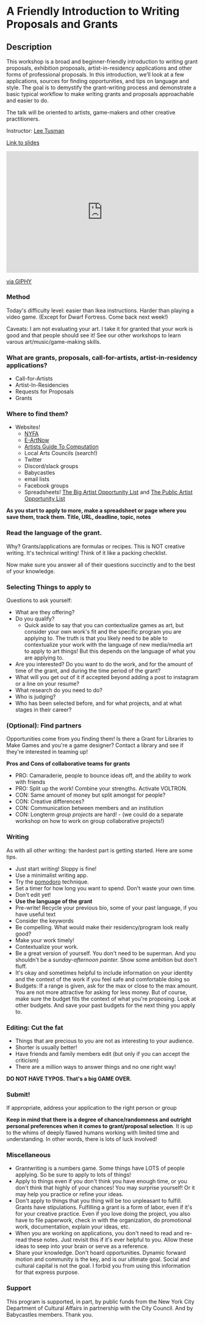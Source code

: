# A Friendly Introduction to Writing Proposals and Grants

## Description

This workshop is a broad and beginner-friendly introduction to writing grant proposals, exhibition proposals, artist-in-residency applications and other forms of professional proposals. In this introduction, we’ll look at a few applications, sources for finding opportunities, and tips on language and style. The goal is to demystify the grant-writing process and demonstrate a basic typical workflow to make writing grants and proposals approachable and easier to do.

The talk will be oriented to artists, game-makers and other creative practitioners. 

Instructor: [Lee Tusman](https://leetusman.com)

[Link to slides](https://docs.google.com/presentation/d/1xxJOnwqL5_Ta7x6X9ROzjeoy5Xd3XL-GZfIoosZiLt4/edit?usp=sharing)


<div style="width:100%;height:0;padding-bottom:63%;position:relative;"><iframe src="https://giphy.com/embed/ah7KwjMNJlhtK" width="100%" height="100%" style="position:absolute" frameBorder="0" class="giphy-embed" allowFullScreen></iframe></div><p><a href="https://giphy.com/gifs/computer-working-keyboard-ah7KwjMNJlhtK">via GIPHY</a></p>

### Method

Today's difficulty level: easier than Ikea instructions. Harder than playing a video game. (Except for Dwarf Fortress. Come back next week!)

Caveats: I am not evaluating your art. I take it for granted that your work is good and that people should see it! See our other workshops to learn varous art/music/game-making skills.

### What are grants, proposals, call-for-artists, artist-in-residency applications?

- Call-for-Artists
- Artist-In-Residencies
- Requests for Proposals
- Grants

### Where to find them?

- Websites! 
  - [NYFA](https://www.nyfa.org/)
  - [E-ArtNow](http://www.e-artnow.org/)
  - [Artists Guide To Computation](https://artistsguidetocomputation.substack.com/<Paste>)
  - Local Arts Councils (search!)
  - Twitter
  - Discord/slack groups
  - Babycastles
  - email lists
  - Facebook groups
  - Spreadsheets! [The Big Artist Opportunity List](https://docs.google.com/spreadsheets/d/1KWIzznlFNs_rQCEzW5ub6ehwaLcwR80xbuOokXwRa_Y/edit?usp=sharing) and [The Public Artist Opportunity List](https://docs.google.com/spreadsheets/d/1PpgYI8MfjZuIFv4Z1SESgVFAIY3l1-ZrqTYtFppLOnE/edit?usp=sharing )

**As you start to apply to more, make a spreadsheet or page where you save them, track them. Title, URL, deadline, topic, notes**

### Read the language of the grant.

Why? Grants/applications are formulas or recipes. This is NOT creative writing. It's technical writing! Think of it like a packing checklist.

Now make sure you answer all of their questions succinctly and to the best of your knowledge.

### Selecting Things to apply to

Questions to ask yourself:

- What are they offering?
- Do you qualify? 
  - Quick aside to say that you can contextualize games as art, but consider your own work's fit and the specific program you are applying to. The truth is that you likely need to be able to contextualize your work with the language of new media/media art to apply to art things! But this depends on the language of what you are applying to.
- Are you interested? Do you want to do the work, and for the amount of time of the grant, and during the time period of the grant?
- What will you get out of it if accepted beyond adding a post to instagram or a line on your resume?
- What research do you need to do?
- Who is judging? 
- Who has been selected before, and for what projects, and at what stages in their career?

### (Optional): Find partners

Opportunities come from you finding them! Is there a Grant for Libraries to Make Games and you're a game designer? Contact a library and see if they're interested in teaming up!

**Pros and Cons of collaborative teams for grants**

  - PRO: Camaraderie, people to bounce ideas off, and the ability to work with friends
  - PRO: Split up the work! Combine your strengths. Activate VOLTRON.
  - CON: Same amount of money but split amongst for people?
  - CON: Creative differences?
  - CON: Communication between members and an institution
  - CON: Longterm *group projects* are hard! - (we could do a separate workshop on how to work on group collaborative projects!)

### Writing

As with all other writing: the hardest part is getting started. Here are some tips.

- Just start writing! Sloppy is fine! 
- Use a minimalist writing app. 
- Try the [pomodoro](https://en.wikipedia.org/wiki/Pomodoro_Technique) technique.
- Set a timer for how long you want to spend. Don't waste your own time.
- Don't edit yet!
- **Use the language of the grant**
- Pre-write! Recycle your previous bio, some of your past language, if you have useful text
- Consider the keywords
- Be compelling. What would make their residency/program look really good?
- Make your work timely!
- Contextualize your work.
- Be a great version of yourself. You don't need to be superman. And you shouldn't be a *sunday-afternoon painter.* Show some ambition but don't fluff.
- It's okay and sometimes helpful to include information on your identity and the context of the work if you feel safe and comfortable doing so
- Budgets: If a range is given, ask for the max or close to the max amount. You are not more attractive for asking for less money. But of course, make sure the budget fits the context of what you're proposing. Look at other budgets. And save your past budgets for the next thing you apply to.

### Editing: Cut the fat

- Things that are precious to you are not as interesting to your audience.
- Shorter is usually better!
- Have friends and family members edit (but only if you can accept the criticism)
- There are a million ways to answer things and no one right way!

**DO NOT HAVE TYPOS. That's a big GAME OVER.**

### Submit!

If appropriate, address your application to the right person or group

**Keep in mind that there is a degree of chance/randomness and outright personal preferences when it comes to grant/proposal selection**. It is up to the whims of deeply flawed humans working with limited time and understanding. In other words, there is lots of luck involved!

### Miscellaneous

- Grantwriting is a numbers game. Some things have LOTS of people applying. So be sure to apply to lots of things!
- Apply to things even if you don't think you have enough time, or you don't think that highly of your chances! You may surprise yourself! Or it may help you practice or refine your ideas.
- Don't apply to things that you thing will be too unpleasant to fulfill. Grants have stipulations. Fulfilling a grant is a form of labor, even if it's for your creative practice. Even if you love doing the project, you also have to file paperwork, check in with the organization, do promotional work, documentation, explain your ideas, etc.
- When you are working on applications, you don't need to read and re-read these notes. Just revisit this if it's ever helpful to you. Allow these ideas to seep into your brain or serve as a reference.
- Share your knowledge. Don't hoard opportunities. Dynamic forward motion and community is the key, and is our ultimate goal. Social and cultural capital is not the goal. I forbid you from using this information for that express purpose.


### Support

This program is supported, in part, by public funds from the New York City Department of Cultural Affairs in partnership with the City Council. And by Babycastles members. Thank you.
